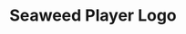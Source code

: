 ---
layout: gallery
title: Seaweed Player Logo
category: images
image: seaweed-logo
website: http://www.seaweedplayer.com
---